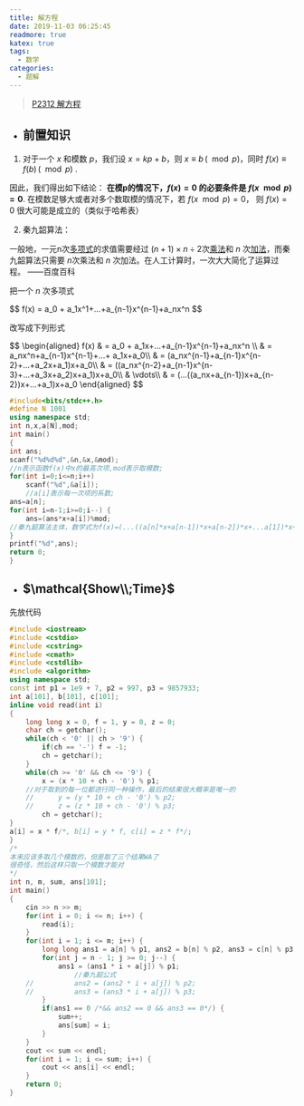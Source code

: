 ```yaml
---
title: 解方程
date: 2019-11-03 06:25:45
readmore: true
katex: true
tags:
  - 数学
categories:
  - 题解
---
```


> [P2312 解方程]( https://www.luogu.org/problem/P2312 )

<!-- more -->

- ## 前置知识

1.  对于一个 $x$ 和模数 $p$，我们设 $x=kp+b$，则 $x≡b\,(\mod p)$，同时 $f(x)≡f(b)\,(\mod p)$ .

因此，我们得出如下结论： **在模p的情况下，$f(x)=0$ 的必要条件是 $f(x \mod p)=0$**. 在模数足够大或者对多个数取模的情况下，若 $f(x \mod p)=0$， 则 $f(x)=0$ 很大可能是成立的（类似于哈希表）

2. 秦九韶算法：

一般地，一元n次[多项式](https://baike.baidu.com/item/多项式)的求值需要经过 $(n+1)\times n \div 2$次[乘法](https://baike.baidu.com/item/乘法)和 $n$ 次[加法](https://baike.baidu.com/item/加法)，而秦九韶算法只需要 $n$次乘法和 $n$ 次加法。在人工计算时，一次大大简化了运算过程。 ——百度百科

把一个 $n$ 次多项式

<div>
$$
f(x) = a_0 + a_1x^1+…+a_{n-1}x^{n-1}+a_nx^n
$$
</div>

改写成下列形式
<div>
$$
\begin{aligned}
f(x) & = a_0 + a_1x+...+a_{n-1}x^{n-1}+a_nx^n \\
    & = a_nx^n+a_{n-1}x^{n-1}+...+ a_1x+a_0\\
    & = (a_nx^{n-1}+a_{n-1}x^{n-2}+...+a_2x+a_1)x+a_0\\
    & = ((a_nx^{n-2}+a_{n-1}x^{n-3}+...+a_3x+a_2)x+a_1)x+a_0\\
    & \vdots\\
    & = (...((a_nx+a_{n-1})x+a_{n-2})x+...+a_1)x+a_0
\end{aligned}
$$
</div>

```cpp
#include<bits/stdc++.h>
#define N 1001
using namespace std;
int n,x,a[N],mod;
int main()
{
int ans;
scanf("%d%d%d",&n,&x,&mod);
//n表示函数f(x)中x的最高次项,mod表示取模数;
for(int i=0;i<=n;i++)
    scanf("%d",&a[i]);
    //a[i]表示每一次项的系数;
ans=a[n];
for(int i=n-1;i>=0;i--) {
    ans=(ans*x+a[i])%mod;
//秦九韶算法主体，数学式为f(x)=(...((a[n]*x+a[n-1])*x+a[n-2])*x+...a[1])*x+a[0];
}
printf("%d",ans);
return 0;
}
```

- ## $\mathcal{Show\\;Time}$ 

先放代码

```cpp
#include <iostream>
#include <cstdio>
#include <cstring>
#include <cmath>
#include <cstdlib>
#include <algorithm>
using namespace std;
const int p1 = 1e9 + 7, p2 = 997, p3 = 9857933;
int a[101], b[101], c[101];
inline void read(int i)
{
    long long x = 0, f = 1, y = 0, z = 0;
    char ch = getchar();
    while(ch < '0' || ch > '9') {
        if(ch == '-') f = -1;
        ch = getchar();
    }
    while(ch >= '0' && ch <= '9') {
        x = (x * 10 + ch - '0') % p1;
    //对于取到的每一位都进行同一种操作，最后的结果很大概率是唯一的
    //		y = (y * 10 + ch - '0') % p2;
    //		z = (z * 10 + ch - '0') % p3;
        ch = getchar();
}
a[i] = x * f/*, b[i] = y * f, c[i] = z * f*/;
}
/*
本来应该多取几个模数的，但是取了三个结果WA了
很奇怪，然后这样只取一个模数才能对
*/
int n, m, sum, ans[101];
int main()
{
    cin >> n >> m;
    for(int i = 0; i <= n; i++) {
        read(i);
    }
    for(int i = 1; i <= m; i++) {
        long long ans1 = a[n] % p1, ans2 = b[n] % p2, ans3 = c[n] % p3;
        for(int j = n - 1; j >= 0; j--) {
            ans1 = (ans1 * i + a[j]) % p1;
                //秦九韶公式
    //			ans2 = (ans2 * i + a[j]) % p2;
    //			ans3 = (ans3 * i + a[j]) % p3;
        }
        if(ans1 == 0 /*&& ans2 == 0 && ans3 == 0*/) {
            sum++;
            ans[sum] = i;
        }
    }
    cout << sum << endl;
    for(int i = 1; i <= sum; i++) {
        cout << ans[i] << endl;
    }
    return 0;
}

```
